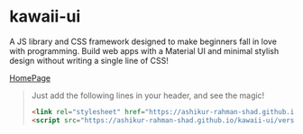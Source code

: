 # kawaii-ui

A JS library and CSS framework designed to make beginners fall in love with programming. Build web apps with a Material UI and minimal stylish design without writing a single line of CSS!

[HomePage](https://ashikur-rahman-shad.github.io/kawaii-ui/)


>Just add the following lines in your header, and see the magic!
>
>```html
><link rel="stylesheet" href="https://ashikur-rahman-shad.github.io/kawaii-ui/version/1.0/styles/kawaii.css">
><script src="https://ashikur-rahman-shad.github.io/kawaii-ui/version/1.0/scripts/kawaii2.js" defer></script>
>```
>
